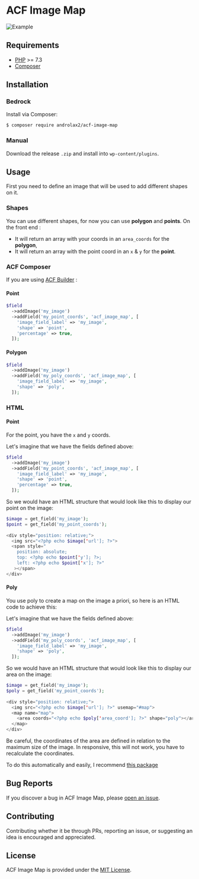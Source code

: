 # ACF Image Map

![Example](https://user-images.githubusercontent.com/39646949/132213349-31b4fee3-1a54-4f9a-82cb-fddbebf5aead.gif)

## Requirements

- [PHP](https://secure.php.net/manual/en/install.php) >= 7.3
- [Composer](https://getcomposer.org/download/)

## Installation

### Bedrock

Install via Composer:

```bash
$ composer require androlax2/acf-image-map
```

### Manual

Download the release `.zip` and install into `wp-content/plugins`.

## Usage

First you need to define an image that will be used to add different shapes on it.

### Shapes

You can use different shapes, for now you can use **polygon** and **points**.
On the front end :

- It will return an array with your coords in an `area_coords` for the **polygon**,
- It will return an array with the point coord in an `x` & `y` for the **point**.

### ACF Composer

If you are using [ACF Builder](https://github.com/StoutLogic/acf-builder) :

#### Point

```php
$field
  ->addImage('my_image')
  ->addField('my_point_coords', 'acf_image_map', [
    'image_field_label' => 'my_image',
    'shape' => 'point',
    'percentage' => true,
  ]);
```

#### Polygon

```php
$field
  ->addImage('my_image')
  ->addField('my_poly_coords', 'acf_image_map', [
    'image_field_label' => 'my_image',
    'shape' => 'poly',
  ]);
```

### HTML

#### Point

For the point, you have the `x` and `y` coords.

Let's imagine that we have the fields defined above:

```php
$field
  ->addImage('my_image')
  ->addField('my_point_coords', 'acf_image_map', [
    'image_field_label' => 'my_image',
    'shape' => 'point',
    'percentage' => true,
  ]);
```

So we would have an HTML structure that would look like this to display our point on the image:

```php
$image = get_field('my_image');
$point = get_field('my_point_coords');
  
<div style="position: relative;">
  <img src="<?php echo $image['url']; ?>">
  <span style="
    position: absolute; 
    top: <?php echo $point['y']; ?>; 
    left: <?php echo $point['x']; ?>"
   ></span>
</div>
```

#### Poly

You use poly to create a map on the image a priori, so here is an HTML code to achieve this:

Let's imagine that we have the fields defined above:

```php
$field
  ->addImage('my_image')
  ->addField('my_poly_coords', 'acf_image_map', [
    'image_field_label' => 'my_image',
    'shape' => 'poly',
  ]);
```

So we would have an HTML structure that would look like this to display our area on the image:

```php
$image = get_field('my_image');
$poly = get_field('my_point_coords');
  
<div style="position: relative;">
  <img src="<?php echo $image['url']; ?>" usemap="#map">
  <map name="map">
    <area coords="<?php echo $poly['area_coord']; ?>" shape="poly"></area>
  </map>
</div>
```

Be careful, the coordinates of the area are defined in relation to the maximum size of the image. In responsive, this will not work, you have to recalculate the coordinates.

To do this automatically and easily, I recommend [this package](https://github.com/davidjbradshaw/image-map-resizer)


## Bug Reports

If you discover a bug in ACF Image Map, please [open an issue](https://github.com/Androlax2/acf-image-map/issues).

## Contributing

Contributing whether it be through PRs, reporting an issue, or suggesting an idea is encouraged and appreciated.

## License

ACF Image Map is provided under the [MIT License](https://github.com/Androlax2/acf-image-map/blob/master/LICENSE.md).
